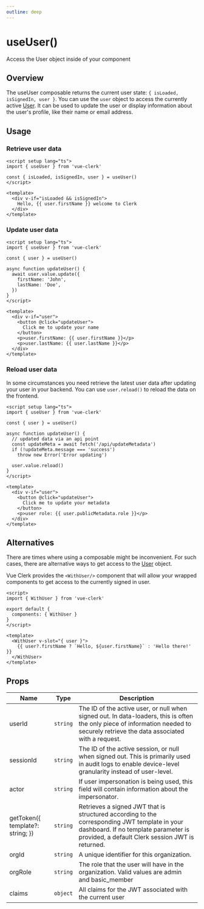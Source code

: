 ```yaml
---
outline: deep
---
```


# useUser()

Access the User object inside of your component

## Overview

The useUser composable returns the current user state: `{ isLoaded, isSignedIn, user }`. You can use the `user` object to access the currently active [User](https://clerk.com/docs/reference/clerkjs/user). It can be used to update the user or display information about the user's profile, like their name or email address.

## Usage

### Retrieve user data

```vue
<script setup lang="ts">
import { useUser } from 'vue-clerk'

const { isLoaded, isSignedIn, user } = useUser()
</script>

<template>
  <div v-if="isLoaded && isSignedIn">
    Hello, {{ user.firstName }} welcome to Clerk
  </div>
</template>
```

### Update user data

```vue
<script setup lang="ts">
import { useUser } from 'vue-clerk'

const { user } = useUser()

async function updateUser() {
  await user.value.update({
    firstName: 'John',
    lastName: 'Doe',
  })
}
</script>

<template>
  <div v-if="user">
    <button @click="updateUser">
      Click me to update your name
    </button>
    <p>user.firstName: {{ user.firstName }}</p>
    <p>user.lastName: {{ user.lastName }}</p>
  </div>
</template>
```

### Reload user data

In some circumstances you need retrieve the latest user data after updating your user in your backend. You can use `user.reload()` to reload the data on the frontend.

```vue
<script setup lang="ts">
import { useUser } from 'vue-clerk'

const { user } = useUser()

async function updateUser() {
  // updated data via an api point
  const updateMeta = await fetch('/api/updateMetadata')
  if (!updateMeta.message === 'success')
    throw new Error('Error updating')

  user.value.reload()
}
</script>

<template>
  <div v-if="user">
    <button @click="updateUser">
      Click me to update your metadata
    </button>
    <p>user role: {{ user.publicMetadata.role }}</p>
  </div>
</template>
```

## Alternatives

There are times where using a composable might be inconvenient. For such cases, there are alternative ways to get access to the [User](https://clerk.com/docs/reference/clerkjs/user) object.

Vue Clerk provides the `<WithUser/>` component that will allow your wrapped components to get access to the currently signed in user.

```vue
<script>
import { WithUser } from 'vue-clerk'

export default {
  components: { WithUser }
}
</script>

<template>
  <WithUser v-slot="{ user }">
    {{ user?.firstName ? `Hello, ${user.firstName}` : 'Hello there!' }}
  </WithUser>
</template>
```

## Props

|Name|Type|Description|
|--- |--- |--- |
|userId|`string`|The ID of the active user, or null when signed out. In data-loaders, this is often the only piece of information needed to securely retrieve the data associated with a request.|
|sessionId|`string`|The ID of the active session, or null when signed out. This is primarily used in audit logs to enable device-level granularity instead of user-level.|
|actor|`string`|If user impersonation is being used, this field will contain information about the impersonator.|
|getToken({ template?: string; })|`string`|Retrieves a signed JWT that is structured according to the corresponding JWT template in your dashboard. If no template parameter is provided, a default Clerk session JWT is returned.|
|orgId|`string`|A unique identifier for this organization.|
|orgRole|`string`|The role that the user will have in the organization. Valid values are admin and basic_member|
|claims|`object`|All claims for the JWT associated with the current user|
